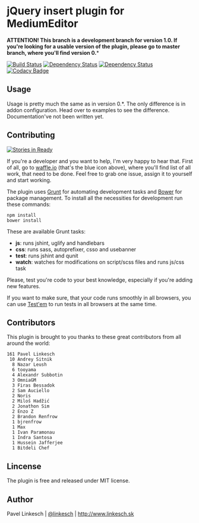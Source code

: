 # jQuery insert plugin for MediumEditor

**ATTENTION! This branch is a development branch for version 1.0. If you're looking for a usable version of the plugin, please go to master branch, where you'll find version 0.***

[![Build Status](https://travis-ci.org/orthes/medium-editor-insert-plugin.png?branch=1.0)](https://travis-ci.org/orthes/medium-editor-insert-plugin)
[![Dependency Status](http://www.versioneye.com/user/projects/545a6ed837be08a20d000005/badge.svg?style=flat)](http://www.versioneye.com/user/projects/545a6ed837be08a20d000005)
[![Dependency Status](http://www.versioneye.com/user/projects/545a6f0b37be081d6900002d/badge.svg?style=flat)](http://www.versioneye.com/user/projects/545a6f0b37be081d6900002d)
[![Codacy Badge](https://www.codacy.com/project/badge/1f8565ed2e554e4fa952ec4da6a2080b)](https://www.codacy.com/public/orthes/mediumeditorinsertplugin)


## Usage

Usage is pretty much the same as in version 0.*. The only difference is in addon configuration. 
Head over to examples to see the difference. Documentation've not been written yet.


## Contributing

[![Stories in Ready](https://badge.waffle.io/orthes/medium-editor-insert-plugin.svg?label=ready&title=Ready)](http://waffle.io/orthes/medium-editor-insert-plugin)

If you're a developer and you want to help, I'm very happy to hear that. First of all, go to [waffle.io](http://waffle.io/orthes/medium-editor-insert-plugin) (that's the blue icon above),
where you'll find list of all work, that need to be done. Feel free to grab one issue, assign it to yourself and start working.

The plugin uses [Grunt](http://gruntjs.com/) for automating development tasks and [Bower](http://bower.io/) for package management. To install all the necessities for development run these commands:

```
npm install
bower install
```

These are available Grunt tasks:

- **js**: runs jshint, uglify and handlebars
- **css**: runs sass, autoprefixer, csso and usebanner
- **test**: runs jshint and qunit
- **watch**: watches for modifications on script/scss files and runs js/css task

Please, test you're code to your best knowledge, especially if you're adding new features.

If you want to make sure, that your code runs smoothly in all browsers, you can use [Test'em](https://github.com/airportyh/testem) to run tests in all browsers at the same time.


## Contributors

This plugin is brought to you thanks to these great contributors from all around the world:

```
161 Pavel Linkesch
 10	Andrey Sitnik
  8	Nazar Leush
  6	tooyama
  4	Alexandr Subbotin
  3	OmniaGM
  3	Firas Bessadok
  2	Sam Auciello
  2	Noris
  2	Miloš Hadžić
  2	Jonathon Sim
  2	Enzo Z
  2	Brandon Renfrow
  1	bjrenfrow
  1	Max
  1	Ivan Paramonau
  1	Indra Santosa
  1	Hussein Jafferjee
  1	Bitdeli Chef
```


## Lincense

The plugin is free and released under MIT license.


## Author

Pavel Linkesch | [@linkesch](http://twitter.com/linkesch) | http://www.linkesch.sk